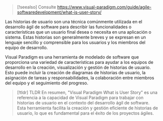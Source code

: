 > [!seealso] Consulte
> https://www.visual-paradigm.com/guide/agile-softwaredevelopment/what-is-user-story/

Las historias de usuario son una técnica comúnmente utilizada en el desarrollo ágil de software para describir las funcionalidades o características que un usuario final desea o necesita en una aplicación o sistema. Estas historias son generalmente breves y se expresan en un lenguaje sencillo y comprensible para los usuarios y los miembros del equipo de desarrollo.

Visual Paradigm es una herramienta de modelado de software que proporciona una variedad de características para ayudar a los equipos de desarrollo en la creación, visualización y gestión de historias de usuario. Esto puede incluir la creación de diagramas de historias de usuario, la asignación de tareas y responsabilidades, la colaboración entre miembros del equipo y el seguimiento del progreso.

> [!tldr] TLDR
> En resumen, "Visual Paradigm What is User Story" es una referencia a la capacidad de Visual Paradigm para trabajar con historias de usuario en el contexto del desarrollo ágil de software. Esta herramienta facilita la creación y gestión eficiente de historias de usuario, lo que es fundamental para el éxito de los proyectos ágiles.